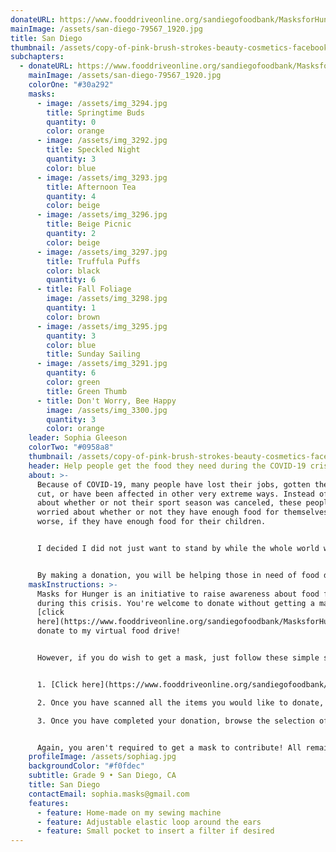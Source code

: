 ```yaml
---
donateURL: https://www.fooddriveonline.org/sandiegofoodbank/MasksforHunger
mainImage: /assets/san-diego-79567_1920.jpg
title: San Diego
thumbnail: /assets/copy-of-pink-brush-strokes-beauty-cosmetics-facebook-cover-2.png
subchapters:
  - donateURL: https://www.fooddriveonline.org/sandiegofoodbank/MasksforHunger
    mainImage: /assets/san-diego-79567_1920.jpg
    colorOne: "#30a292"
    masks:
      - image: /assets/img_3294.jpg
        title: Springtime Buds
        quantity: 0
        color: orange
      - image: /assets/img_3292.jpg
        title: Speckled Night
        quantity: 3
        color: blue
      - image: /assets/img_3293.jpg
        title: Afternoon Tea
        quantity: 4
        color: beige
      - image: /assets/img_3296.jpg
        title: Beige Picnic
        quantity: 2
        color: beige
      - image: /assets/img_3297.jpg
        title: Truffula Puffs
        color: black
        quantity: 6
      - title: Fall Foliage
        image: /assets/img_3298.jpg
        quantity: 1
        color: brown
      - image: /assets/img_3295.jpg
        quantity: 3
        color: blue
        title: Sunday Sailing
      - image: /assets/img_3291.jpg
        quantity: 6
        color: green
        title: Green Thumb
      - title: Don't Worry, Bee Happy
        image: /assets/img_3300.jpg
        quantity: 3
        color: orange
    leader: Sophia Gleeson
    colorTwo: "#0958a8"
    thumbnail: /assets/copy-of-pink-brush-strokes-beauty-cosmetics-facebook-cover-2.png
    header: Help people get the food they need during the COVID-19 crisis
    about: >-
      Because of COVID-19, many people have lost their jobs, gotten their salary
      cut, or have been affected in other very extreme ways. Instead of worrying
      about whether or not their sport season was canceled, these people are
      worried about whether or not they have enough food for themselves. Even
      worse, if they have enough food for their children.


      I decided I did not just want to stand by while the whole world was struggling through the effects, big or small, of the outbreak. I wanted to help, and joining Masks for Hunger was the perfect opportunity.


      By making a donation, you will be helping those in need of food due to COVID-19. We are immensely grateful for anything you can do!
    maskInstructions: >-
      Masks for Hunger is an initiative to raise awareness about food for all
      during this crisis. You're welcome to donate without getting a mask. Just
      [click
      here](https://www.fooddriveonline.org/sandiegofoodbank/MasksforHunger) to
      donate to my virtual food drive!


      However, if you do wish to get a mask, just follow these simple steps:


      1. [Click here](https://www.fooddriveonline.org/sandiegofoodbank/MasksforHunger) to be directed to my virtual food drive with the San Diego Food Bank and press "start". Select the items you would like to donate by moving them off the shelf and "scanning" each one at the cash register. As you scan, each item will show up on the reciept to the right of the cash register. A pledge of at least $25 is recommended to get a mask.

      2. Once you have scanned all the items you would like to donate, press "checkout". You will then be asked to fill out a donation form with payment information.

      3. Once you have completed your donation, browse the selection of masks and click on the link called "I want a mask" in the "Contact" section below. You should receive a response by mail shortly.


      Again, you aren't required to get a mask to contribute! All remaining masks will be given to local hospitals or non-profits on the frontline.
    profileImage: /assets/sophiag.jpg
    backgroundColor: "#f0fdec"
    subtitle: Grade 9 • San Diego, CA
    title: San Diego
    contactEmail: sophia.masks@gmail.com
    features:
      - feature: Home-made on my sewing machine
      - feature: Adjustable elastic loop around the ears
      - feature: Small pocket to insert a filter if desired
---
```

